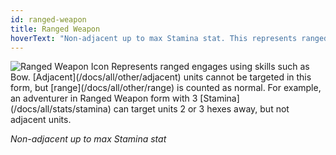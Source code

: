 ```yaml
---
id: ranged-weapon
title: Ranged Weapon
hoverText: "Non-adjacent up to max Stamina stat. This represents ranged engages using skills such as Bow. Adjacent units cannot be targeted in this form, but range is counted as normal."
---
```


<img src="/icons/ranged-weapon.svg" alt="Ranged Weapon Icon" />
Represents ranged engages using skills such as Bow. [Adjacent](/docs/all/other/adjacent) units cannot be targeted in this form, but [range](/docs/all/other/range) is counted as normal. 
For example, an adventurer in Ranged Weapon form with 3 [Stamina](/docs/all/stats/stamina) can target units 2 or 3 hexes away, but not adjacent units.

*Non-adjacent up to max Stamina stat*